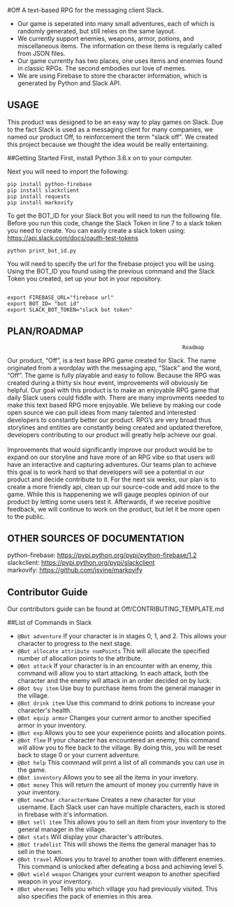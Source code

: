 #Off
A text-based RPG for the messaging client Slack.
  * Our game is seperated into many small adventures, each of which is randomly generated, but still relies on the same layout.
  * We currently support enemies, weapons, armor, potions, and miscellaneous items. The information on these items is regularly called from JSON files.
  * Our game currently has two places, one uses items and enemies found in classic RPGs. The second embodies our love of memes.
  * We are using Firebase to store the character information, which is generated by Python and Slack API.

## USAGE
This product was designed to be an easy way to play games on Slack. Due to the fact Slack is used as a messaging client for many companies, we named our product Off, to reinforcement the term "slack off". We created this project because we thought the idea would be really entertaining.

##Getting Started
First, install Python 3.6.x on to your computer.

Next you will need to import the following:
<pre><code>pip install python-firebase
pip install slackclient
pip install requests
pip install markovify</code></pre>

To get the BOT_ID for your Slack Bot you will need to run the following file. Before you run this code, change the Slack Token in line 7 to a slack token you need to create. You can easily create a slack token using: https://api.slack.com/docs/oauth-test-tokens
<pre><code>python print_bot_id.py</code></pre>

You will need to specify the url for the firebase project you will be using. Using the BOT_ID you found using the previous command and the Slack Token you created, set up your bot in your repository.
<pre><code>
export FIREBASE_URL="firebase url"
export BOT_ID= "bot id"
export SLACK_BOT_TOKEN="slack bot token"
</code></pre>
## PLAN/ROADMAP
                                                            Roadmap
Our product, “Off”, is a text base RPG game created for Slack.  The name originated from  a wordplay with the messaging app, “Slack” and the word, “Off”. The game is fully playable and easy to follow.   Because the RPG was created during a thirty six hour event, improvements will obviously be helpful.  Our goal with this product is to make an enjoyable RPG game that daily Slack users could fiddle with.  There are many improvments needed to make this text based RPG more enjoyable.  We believe by making our code open source we can pull ideas from many talented and interested developers to constantly better our product.  RPG’s are very broad thus storylines and entities are constantly being created and updated therefore, developers contributing to our product will greatly help achieve our goal.  
<br>
Improvements that would significantly improve our product would be to expand on our storyline and have more of an RPG vibe so that users will have an interactive and capturing adventures. Our teams plan to achieve this goal is to work hard so that developers will see a potential in our product and decide contribute to it.   For the next six weeks, our plan is to create a more friendly api, clean up our source-code and add more to the game.  While this is happenening we will gauge peoples opinion of our product by letting some users test it.  Afterwards, if we receive positive feedback, we will continue to work on the product, but let it be more open to the public.  

## OTHER SOURCES OF DOCUMENTATION
python-firebase: https://pypi.python.org/pypi/python-firebase/1.2<br>
slackclient: https://pypi.python.org/pypi/slackclient<br>
markovify: https://github.com/jsvine/markovify

## Contributor Guide
Our contributors guide can be found at Off/CONTRIBUTING_TEMPLATE.md


##List of Commands in Slack
<ul>
<li><code>@Bot adventure</code>
  If your character is in stages 0, 1, and 2. This allows your character to progress to the next stage.
</li>
<li><code>@Bot allocate attribute numPoints</code>
  This will allocate the specified number of allocation points to the attribute.
</li>
<li><code>@Bot attack</code>
  If your character is in an encounter with an enemy, this command will allow you to start attacking. In each attack, both the character and the enemy will attack in an order decided on by luck.
</li>
<li><code>@Bot buy item</code>
  Use buy to purchase items from the general manager in the village.
</li>
<li><code>@Bot drink item</code>
  Use this command to drink potions to increase your character's health.
</li>
<li><code>@Bot equip armor</code>
Changes your current armor to another specified armor in your inventory.
</li>
<li><code>@Bot exp</code>
  Allows you to see your experience points and allocation points.
</li>
<li><code>@Bot flee</code>
  If your character has encountered an enemy, this command will allow you to flee back to the village. By doing this, you will be reset back to stage 0 or your current adventure.
</li>
<li><code>@Bot help</code>
  This command will print a list of all commands you can use in the game.
</li>
<li><code>@Bot inventory</code>
  Allows you to see all the items in your invetory.
</li>
<li><code>@Bot money</code>
  This will return the amount of money you currently have in your inventory.
</li>
<li><code>@Bot newChar characterName</code>
  Creates a new character for your username. Each Slack user can have multiple characters, each is stored in firebase with it's information.
</li>
<li><code>@Bot sell item</code>
  This allows you to sell an item from your inventory to the general manager in the village.
</li>
<li><code>@Bot stats</code>
  Will display your character's attributes.
</li>
<li><code>@Bot tradelist</code>
  This will shows the items the general manager has to sell in the town.
</li>
<li><code>@Bot travel</code> 
Allows you to travel to another town with different enemies. This command is unlocked after defeating a boss and achieving level 5.
</li>
<li><code>@Bot wield weapon</code>
  Changes your current weapon to another specified weapon in your inventory.
</li>
<li><code>@Bot whereami</code>
  Tells you which village you had previously visited. This also specifies the pack of enemies in this area.
</li>
</ul>
